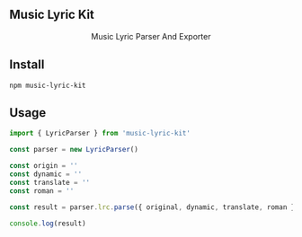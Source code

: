 ## Music Lyric Kit

<div align="center">
  Music Lyric Parser And Exporter
</div>

## Install

```shell
npm music-lyric-kit
```

## Usage

```js
import { LyricParser } from 'music-lyric-kit'

const parser = new LyricParser()

const origin = ''
const dynamic = ''
const translate = ''
const roman = ''

const result = parser.lrc.parse({ original, dynamic, translate, roman })

console.log(result)
```
